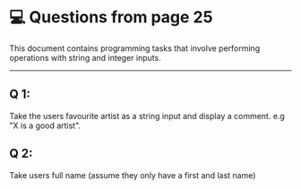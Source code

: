 # :computer: Questions from page 25
This document contains programming tasks that involve performing operations with string and integer inputs.

---

## Q 1:
Take the users favourite artist as a string input and display a comment. 
e.g "X is a good artist".

## Q 2:
Take users full name (assume they only have a first and last name)
